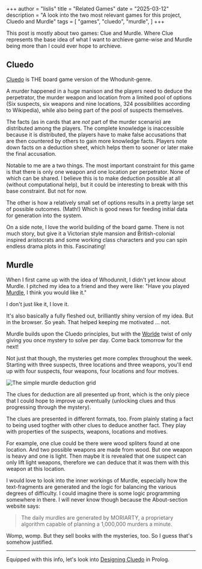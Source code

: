 +++
author = "lislis"
title = "Related Games"
date = "2025-03-12"
description = "A look into the two most relevant games for this project, Cluedo and Murdle"
tags = [
    "games",
    "cluedo",
    "murdle",
]
+++

This post is mostly about two games: Clue and Murdle. Where Clue represents the base idea of what I want to archieve game-wise and Murdle being more than I could ever hope to archieve.

## Cluedo

[Cluedo](https://en.wikipedia.org/wiki/Cluedo) is THE board game version of the Whodunit-genre.

A murder happened in a huge manison and the players need to deduce the perpetrator, the murder weapon and location from a limited pool of options (Six suspects, six weapons and nine locations, 324 possibilities according to Wikipedia), while also being part of the pool of suspects themselves.

The facts (as in cards that are _not_ part of the murder scenario) are distributed among the players. The complete knowledge is inaccessible because it is distributed, the players have to make false accusations that are then countered by others to gain more knowledge facts. Players note down facts on a deduction sheet, which helps them to sooner or later make the final accusation.

Notable to me are a two things. The most important constraint for this game is that there is only one weapon and one location per perpetrator. None of which can be shared. I believe this is to make deduction possible at all (without computational help), but it could be interesting to break with this base constraint. But not for now.

The other is how a relatively small set of options results in a pretty large set of possible outcomes. (Math!) Which is good news for feeding initial data for generation into the system.

On a side note, I love the world building of the board game. There is not much story, but give it a Victorian style mansion and British-colonial inspired aristocrats and some working class characters and you can spin endless drama plots in this. Fascinating!

## Murdle

When I first came up with the idea of Whodunnit, I didn't yet know about Murdle. I pitched my idea to a friend and they were like: "Have you played [Murdle](https://murdle.com/), I think you would like it."

I don't just like it, I love it.

It's also basically a fully fleshed out, brilliantly shiny version of my idea. But in the browser. So yeah. That helped keeping me motivated ... not.

Murdle builds upon the Cluedo principles, but with the [Worlde](https://www.nytimes.com/games/wordle/index.html) twist of only giving you once mystery to solve per day. Come back tomorrow for the next!

Not just that though, the mysteries get more complex throughout the week. Starting with three suspects, three locations and three weapons, you'll end up with four suspects, four weapons, four locations and four motives.

![The simple murdle deduction grid](/images/murdle3x3.png)

The clues for deduction are all presented up front, which is the only piece that I could hope to improve up eventually (unlocking clues and thus progressing through the mystery).

The clues are presented in different formats, too. From plainly stating a fact to being used togther with other clues to deduce another fact. They play with properties of the suspects, weapons, locations and motives.

For example, one clue could be there were wood spliters found at one location. And two possible weapons are made from wood. But one weapon is heavy and one is light. Then maybe it is revealed that one suspect can only lift light weapons, therefore we can deduce that it was them with this weapon at this location.

I would love to look into the inner workings of Murdle, especially how the text-fragments are generated and the logic for balancing the various degrees of difficulty. I could imagine there is some logic programming somewhere in there. I will never know though because the About-section website says:

> The daily murdles are generated by MORIARTY, a proprietary algorithm capable of planning a 1,000,000 murders a minute.

Womp, womp. But they sell books with the mysteries, too. So I guess that's somehow justified.

---

Equipped with this info, let's look into [Designing Cluedo](/blog/designing-cluedo/) in Prolog.
